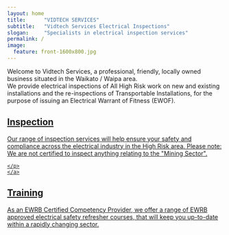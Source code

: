 ```yaml
---
layout: home
title:		"VIDTECH SERVICES"
subtitle:	"Vidtech Services Electrical Inspections"
slogan:		"Specialists in electrical inspection services"
permalink: /
image:
  feature: front-1600x800.jpg
---
```

Welcome to Vidtech Services, a professional, friendly, locally owned business situated in the Waikato / Waipa area.  
We provide electrical inspections of All High Risk work on new and existing installations and the re-inspections of Transportable Installations, for the purpose of issuing an Electrical Warrant of Fitness (EWOF).  

<div class="tiles">

  <div class="tile">
    <a href="/inspection">
      <h2 class="post-title">Inspection</h2>
      <p class="post-excerpt">Our range of inspection services will help ensure your safety and compliance across the electrical industry in the High Risk area. 
        Please note: We are not certified to inspect anything relating to the "Mining Sector".  
        
    </p>
    </a>
  </div><!-- /.tile -->

  <div class="tile">
    <a href="/courses">
      <h2 class="post-title">Training</h2>
      <p class="post-excerpt">As an EWRB Certified Competency Provider, we offer a range of EWRB approved electrical safety refresher courses, that will keep you up-to-date within a rapidly changing sector.         
    </p>
    </a>
  </div><!-- /.tile -->

</div><!-- /.tiles -->
